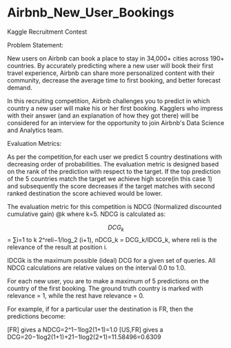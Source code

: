 # Airbnb_New_User_Bookings
Kaggle Recruitment Contest

Problem Statement:

New users on Airbnb can book a place to stay in 34,000+ cities across 190+ countries. By accurately predicting where a new user will book their first travel experience, Airbnb can share more personalized content with their community, decrease the average time to first booking, and better forecast demand.

In this recruiting competition, Airbnb challenges you to predict in which country a new user will make his or her first booking. Kagglers who impress with their answer (and an explanation of how they got there) will be considered for an interview for the opportunity to join Airbnb's Data Science and Analytics team.

Evaluation Metrics:

As per the competition,for each user we predict 5 country destinations with decreasing order of probabilities. The evaluation metric is designed based on the rank of the prediction with respect to the target. If the top prediction of the 5 countries match the target we achieve high score(in this case 1) and subsequently the score decreases if the target matches with second ranked destination the score achieved would be lower.

The evaluation metric for this competition is NDCG (Normalized discounted cumulative gain) @k where k=5. NDCG is calculated as:

$$DCG_{k}$$ = ∑i=1 to k 2^reli−1/log_2 (i+1),
nDCG_k = DCG_k/IDCG_k,
where reli is the relevance of the result at position i.

IDCGk is the maximum possible (ideal) DCG for a given set of queries. All NDCG calculations are relative values on the interval 0.0 to 1.0.

For each new user, you are to make a maximum of 5 predictions on the country of the first booking. The ground truth country is marked with relevance = 1, while the rest have relevance = 0.

For example, if for a particular user the destination is FR, then the predictions become:

[FR]  gives a NDCG=2^1−1log2(1+1)=1.0
[US,FR] gives a DCG=20−1log2(1+1)+21−1log2(2+1)=11.58496=0.6309 
